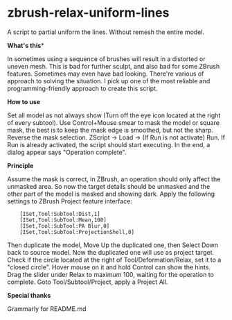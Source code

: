 # zbrush-relax-uniform-lines
A script to partial uniform the lines. Without remesh the entire model.

**What's this***

In sometimes using a sequence of brushes will result in a distorted or uneven mesh.
This is bad for further sculpt, and also bad for some ZBrush features.
Sometimes may even have bad looking.
There're various of approach to solving the situation.
I pick up one of the most reliable and programming-friendly approach to create this script.

**How to use**

Set all model as not always show (Turn off the eye icon located at the right of every subtool).
Use Control+Mouse smear to mask the model or square mask,
the best is to keep the mask edge is smoothed, but not the sharp.
Reverse the mask selection.
ZScript -> Load -> (If Run is not activate) Run.
If Run is already activated, the script should start executing.
In the end, a dialog appear says "Operation complete".

**Principle**

Assume the mask is correct, in ZBrush, an operation should only affect the unmasked area.
So now the target details should be unmasked and the other part of the model is masked and showing dark.
Apply the following settings to ZBrush Project feature interface:
```
    [ISet,Tool:SubTool:Dist,1]
    [ISet,Tool:SubTool:Mean,100]
    [ISet,Tool:SubTool:PA Blur,0]
    [ISet,Tool:SubTool:ProjectionShell,0]
```
Then duplicate the model, Move Up the duplicated one, then Select Down back to source model.
Now the duplicated one will use as project target.
Check if the circle located at the right of Tool/Deformation/Relax,
set it to a "closed circle".
Hover mouse on it and hold Control can show the hints.
Drag the slider under Relax to maximum 100, waiting for the operation to complete.
Goto Tool/Subtool/Project, apply a Project All.

**Special thanks**

Grammarly for README.md
